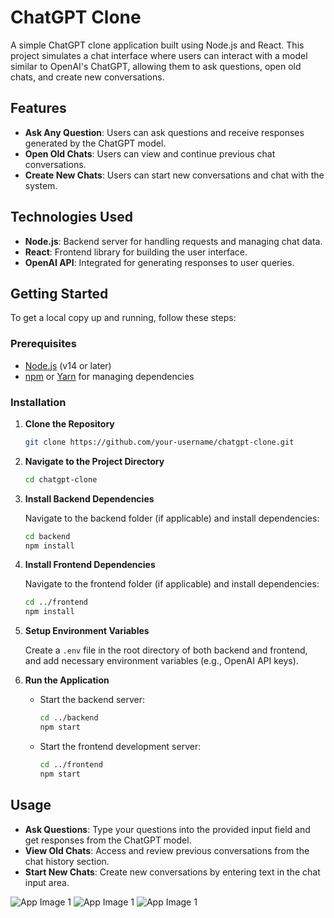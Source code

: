 # ChatGPT Clone

A simple ChatGPT clone application built using Node.js and React. This project simulates a chat interface where users can interact with a model similar to OpenAI's ChatGPT, allowing them to ask questions, open old chats, and create new conversations.

## Features

- **Ask Any Question**: Users can ask questions and receive responses generated by the ChatGPT model.
- **Open Old Chats**: Users can view and continue previous chat conversations.
- **Create New Chats**: Users can start new conversations and chat with the system.

## Technologies Used

- **Node.js**: Backend server for handling requests and managing chat data.
- **React**: Frontend library for building the user interface.
- **OpenAI API**: Integrated for generating responses to user queries.

## Getting Started

To get a local copy up and running, follow these steps:

### Prerequisites

- [Node.js](https://nodejs.org/) (v14 or later)
- [npm](https://www.npmjs.com/) or [Yarn](https://yarnpkg.com/) for managing dependencies

### Installation

1. **Clone the Repository**

   ```bash
   git clone https://github.com/your-username/chatgpt-clone.git
   ```

2. **Navigate to the Project Directory**

   ```bash
   cd chatgpt-clone
   ```

3. **Install Backend Dependencies**

   Navigate to the backend folder (if applicable) and install dependencies:

   ```bash
   cd backend
   npm install
   ```

4. **Install Frontend Dependencies**

   Navigate to the frontend folder (if applicable) and install dependencies:

   ```bash
   cd ../frontend
   npm install
   ```

5. **Setup Environment Variables**

   Create a `.env` file in the root directory of both backend and frontend, and add necessary environment variables (e.g., OpenAI API keys).

6. **Run the Application**

   - Start the backend server:

     ```bash
     cd ../backend
     npm start
     ```

   - Start the frontend development server:

     ```bash
     cd ../frontend
     npm start
     ```

## Usage

- **Ask Questions**: Type your questions into the provided input field and get responses from the ChatGPT model.
- **View Old Chats**: Access and review previous conversations from the chat history section.
- **Start New Chats**: Create new conversations by entering text in the chat input area.

![App Image 1](https://i.imgur.com/37qjtqN.png)
![App Image 1](https://imgur.com/a/hv2t2BU)
![App Image 1](https://imgur.com/a/4iQHV5U)


